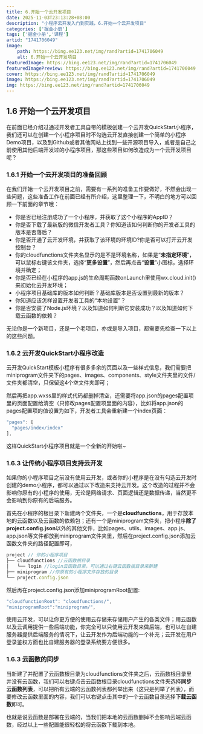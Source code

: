 ```yaml
---
title: 6.开始一个云开发项目
date: 2025-11-03T23:13:28+08:00
description: "小程序云开发入门到实践，6.开始一个云开发项目"
categories: ['掘金小册']
tags: ['掘金小册','课程']
artid: "1741706049"
image:
    path: https://bing.ee123.net/img/rand?artid=1741706049
    alt: 6.开始一个云开发项目
featuredImage: https://bing.ee123.net/img/rand?artid=1741706049
featuredImagePreview: https://bing.ee123.net/img/rand?artid=1741706049
cover: https://bing.ee123.net/img/rand?artid=1741706049
image: https://bing.ee123.net/img/rand?artid=1741706049
img: https://bing.ee123.net/img/rand?artid=1741706049
---
```


## 1.6 开始一个云开发项目
在前面已经介绍过通过开发者工具自带的模板创建一个云开发QuickStart小程序，我们还可以在创建一个小程序项目时不勾选云开发直接创建一个简单的小程序Demo项目，以及到Github或者其他网站上找到一些开源项目导入，或者是自己之前使用其他后端开发过的小程序项目，那这些项目如何改造成为一个云开发项目呢？

### 1.6.1 开始一个云开发项目的准备回顾
在我们开始一个云开发项目之前，需要有一系列的准备工作要做好，不然会出现一些问题，这些准备工作在前面已经有所介绍，这里整理一下，不明白的地方可以回顾一下前面的章节哦：

- 你是否已经注册成功了一个小程序，并获取了这个小程序的AppID？
- 你是否下载了最新版的微信开发者工具？你知道该如何判断你的开发者工具的版本是否落后？
- 你是否开通了云开发环境，并获取了该环境的环境ID?你是否可以打开云开发控制台？
- 你的cloudfunctions文件夹名显示的是不是环境名称，如果是“**未指定环境**”，可以鼠标右键该文件夹，选择“**更多设置**”，然后再点击“**设置**”小图标，选择环境并确定；
- 你是否已经在小程序的app.js的生命周期函数onLaunch里使用wx.cloud.init()来初始化云开发环境；
- 小程序项目基础库的版本如何判断？基础库版本是否设置到最新的版本？
- 你知道应该怎样设置开发者工具的“本地设置”？
- 你是否安装了Node.js环境？以及知道如何判断它安装成功？以及知道如何下载云函数的依赖？

无论你是一个新项目，还是一个老项目，亦或是导入项目，都需要先检查一下以上的这些问题。

### 1.6.2 云开发QuickStart小程序改造
云开发QuickStart模板小程序有很多多余的页面以及一些样式信息，我们需要把miniprogram文件夹下的pages、images、components、style文件夹里的文件/文件夹都清空，只保留这4个空文件夹即可；

然后再把app.wxss里的样式代码都删掉清空，还需要将app.json的pages配置项里的页面配置给清空（只修改pages配置项里面的内容），比如将app.json的pages配置项的值设置为如下，开发者工具会重新建一个index页面：
```javascript
"pages": [
  "pages/index/index"
],
```
这样QuickStart小程序项目就是一个全新的开始啦~

### 1.6.3 让传统小程序项目支持云开发
如果你的小程序项目之前没有使用云开发，或者你的小程序是在没有勾选云开发时创建的demo小程序，都可以通过以下改造来支持云开发。这个改造的过程并不会影响你原有的小程序的使用，无论是网络请求、页面逻辑还是数据传递，当然更不会影响到你原有的后端服务。

首先在小程序的根目录下新建两个文件夹，一个是**cloudfunctions**，用于存放本地的云函数以及云函数的依赖包；还有一个是miniprogram文件夹，把小程序**除了project.config.json**以外的其他文件，比如pages、utils、images、app.js、app.json等文件都放到miniprogram文件夹里，然后在project.config.json添加云函数文件夹的路径配置即可，

```javascript
project // 你的小程序项目
├── cloudfunctions //云函数根目录
│   └── login //login云函数目录，可以通过右键云函数根目录来新建
├── miniprogram //你原有的小程序文件存放的目录
└── project.config.json 
```

然后再在project.config.json添加miniprogramRoot配置:
```javascript
"cloudfunctionRoot": "cloudfunctions/",
"miniprogramRoot":"miniprogram/",
```
使用云开发，可以让你更方便的使用云存储来存储用户产生的各类文件；用云函数以及云调用提供一些后端功能，你完全可以只使用云开发来做后端，也可以在自建服务器提供后端服务的情况下，让云开发作为后端功能的一个补充；云开发在用户登录鉴权方面也比自建服务器的登录系统要方便很多。

### 1.6.3 云函数的同步
当新建了并配置了云函数根目录为cloudfunctions文件夹之后，云函数根目录里并没有云函数，我们可以右键点击云函数根目录cloudfunctions文件夹选择**同步云函数列表**，可以把所有云端的云函数列表都列举出来（这只是列举了列表），而要修改云函数里面的内容，我们可以右键点击其中的一个云函数目录选择**下载云函数**即可。

也就是说云函数是部署在云端的，当我们把本地的云函数删掉不会影响云端云函数，经过以上一些配置能很轻松的将云函数下载到本地。